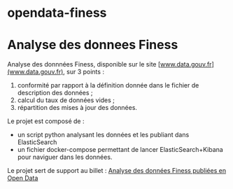 # opendata-finess
Analyse des donnees Finess 
==========================

Analyse des donnnées Finess, disponible sur le site 
[www.data.gouv.fr](www.data.gouv.fr), sur 3 points :

1. conformité par rapport à la définition donnée dans le fichier de description des données ;
2. calcul du taux de données vides ;
3. répartition des mises à jour des données.

Le projet est composé de :

* un script python analysant les données et les publiant dans ElasticSearch
* un fichier docker-compose permettant de lancer ElasticSearch+Kibana pour naviguer dans les données.

Le projet sert de support au billet : [Analyse des données Finess publiées en Open Data](http://www.opikanoba.org/sante/finess_etalab)

